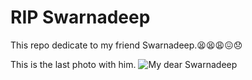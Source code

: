 # RIP Swarnadeep

This repo dedicate to my friend Swarnadeep.😫😫😩😖😞

This is the last photo with him.
![My dear Swarnadeep](https://ibb.co/kX8W6dH)
